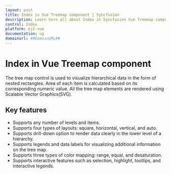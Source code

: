 ```yaml
---
layout: post
title: Index in Vue Treemap component | Syncfusion
description: Learn here all about Index in Syncfusion Vue Treemap component of Syncfusion Essential JS 2 and more.
control: Index 
platform: ej2-vue
documentation: ug
domainurl: ##DomainURL##
---
```


# Index in Vue Treemap component

The tree map control is used to visualize hierarchical data in the form of nested rectangles. Area of each item is calculated based on its corresponding numeric value. All the tree map elements are rendered using Scalable Vector Graphics(SVG).

## Key features

* Supports any number of levels and items.
* Supports four types of layouts: square, horizontal, vertical, and auto.
* Supports drill-down option to render data clearly in the lower level of a hierarchy.
* Supports legends and data labels for visualizing additional information on the tree map.
* Supports three types of color mapping: range, equal, and desaturation.
* Supports interactive features such as selection, highlight, tooltips, and interactive legends.